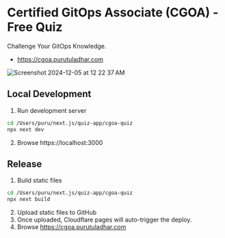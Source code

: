 # Certified GitOps Associate (CGOA) - Free Quiz

Challenge Your GitOps Knowledge.

- https://cgoa.purutuladhar.com

![Screenshot 2024-12-05 at 12 22 37 AM](https://github.com/user-attachments/assets/14caa03e-9b21-4bff-ad1b-e5949264d574)

## Local Development

1. Run development server
```bash
cd /Users/puru/next.js/quiz-app/cgoa-quiz
npx next dev
```
2. Browse https://localhost:3000

## Release

1. Build static files
```bash
cd /Users/puru/next.js/quiz-app/cgoa-quiz
npx next build
```

2. Upload static files to GitHub
3. Once uploaded, Cloudflare pages will auto-trigger the deploy.
4. Browse https://cgoa.purutuladhar.com

